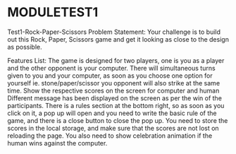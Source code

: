 # MODULETEST1
Test1-Rock-Paper-Scissors
Problem Statement:
Your challenge is to build out this Rock, Paper, Scissors game and get it looking as close to the design as possible.

Features List:
The game is designed for two players, one is you as a player and the other opponent is your computer.
There will simultaneous turns given to you and your computer, as soon as you choose one option for yourself ie. stone/paper/scissor you opponent will also strike at the same time.
Show the respective scores on the screen for computer and human
Different message has been displayed on the screen as per the win of the participants.
There is a rules section at the bottom right, so as soon as you click on it, a pop up will open and you need to write the basic rule of the game, and there is a close button to close the pop up.
You need to store the scores in the local storage, and make sure that the scores are not lost on reloading the page.
You also need to show celebration animation if the human wins against the computer.
